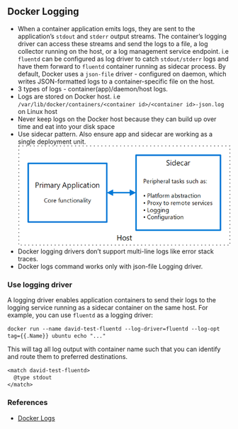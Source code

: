 ## Docker Logging

- When a container application emits logs, they are sent to the application’s `stdout` and `stderr` output streams. The container’s logging driver can access these streams and send the logs to a file, a log collector running on the host, or a log management service endpoint. i.e `fluentd` can be configured as log driver to catch `stdout/stderr` logs and have them forward to `fluentd` container running as sidecar process. By default, Docker uses a `json-file` driver - configured on daemon, which writes JSON-formatted logs to a container-specific file on the host.
- 3 types of logs - container(app)/daemon/host logs.
- Logs are stored on Docker host. i.e `/var/lib/docker/containers/<container id>/<container id>-json.log` on Linux host
- Never keep logs on the Docker host because they can build up over time and eat into your disk space
- Use sidecar pattern. Also ensure app and sidecar are working as a single deployment unit.
![sidecar](./sidecar.png)
- Docker logging drivers don’t support multi-line logs like error stack traces.
- Docker logs command works only with json-file Logging driver.

### Use logging driver

A logging driver enables application containers to send their logs to the logging service running as a sidecar container on the same host. For example, you can use `fluentd` as a logging driver:

```shell
docker run --name david-test-fluentd --log-driver=fluentd --log-opt tag={{.Name}} ubuntu echo "..."
```
This will tag all log output with container name such that you can identify and route them to preferred destinations.

```config
<match david-test-fluentd>
  @type stdout
</match>
```

### References

- [Docker Logs](https://sematext.com/guides/docker-logs/)
